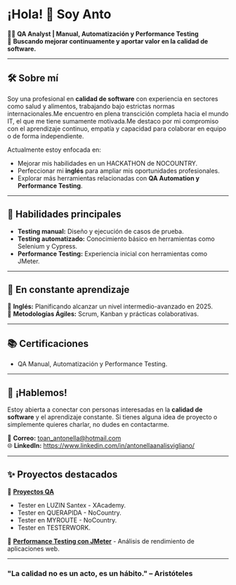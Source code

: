 # ¡Hola! 👋 Soy Anto

👨‍💻 **QA Analyst | Manual, Automatización y Performance Testing**  
🎯 **Buscando mejorar continuamente y aportar valor en la calidad de software.**

---

## 🛠 Sobre mí  
Soy una profesional en **calidad de software** con experiencia en sectores como salud y alimentos, trabajando bajo estrictas normas internacionales.Me encuentro en plena transcición completa hacia el mundo IT, el que me tiene sumamente motivada.Me destaco por mi compromiso con el aprendizaje continuo, empatía y capacidad para colaborar en equipo o de forma independiente.  

Actualmente estoy enfocada en:  
- Mejorar mis habilidades en un HACKATHON de NOCOUNTRY.  
- Perfeccionar mi **inglés** para ampliar mis oportunidades profesionales.  
- Explorar más herramientas relacionadas con **QA Automation y Performance Testing**.  

---

## 🚀 Habilidades principales  
- **Testing manual:** Diseño y ejecución de casos de prueba.  
- **Testing automatizado:** Conocimiento básico en herramientas como Selenium y Cypress.  
- **Performance Testing:** Experiencia inicial con herramientas como JMeter.  

---

## 🌱 En constante aprendizaje  

🔹 **Inglés:** Planificando alcanzar un nivel intermedio-avanzado en 2025.  
🔹 **Metodologías Ágiles:** Scrum, Kanban y prácticas colaborativas.

---

## 📚 Certificaciones  
- QA Manual, Automatización y Performance Testing.  


---

## 💬 ¡Hablemos!  
Estoy abierta a conectar con personas interesadas en la **calidad de software** y el aprendizaje constante. Si tienes alguna idea de proyecto o simplemente quieres charlar, no dudes en contactarme.  

📧 **Correo:** toan_antonella@hotmail.com  
🌐 **LinkedIn:** https://www.linkedin.com/in/antonellaanalisvigliano/  

---

## ✨ Proyectos destacados  
🌟 **[Proyectos QA](#)** 
- Tester en LUZIN Santex - XAcademy.
- Tester en QUERAPIDA - NoCountry.
- Tester en MYROUTE - NoCountry.
- Tester en TESTERWORK.

🌟 **[Performance Testing con JMeter](#)** - Análisis de rendimiento de aplicaciones web.  

---

### "La calidad no es un acto, es un hábito." – Aristóteles  

<!--
**121189/121189** is a ✨ _special_ ✨ repository because its `README.md` (this file) appears on your GitHub profile.

Here are some ideas to get you started:

- 🔭 I’m currently working on ...
- 🌱 I’m currently learning ...
- 👯 I’m looking to collaborate on ...
- 🤔 I’m looking for help with ...
- 💬 Ask me about ...
- 📫 How to reach me: ...
- 😄 Pronouns: ...
- ⚡ Fun fact: ...
-->
